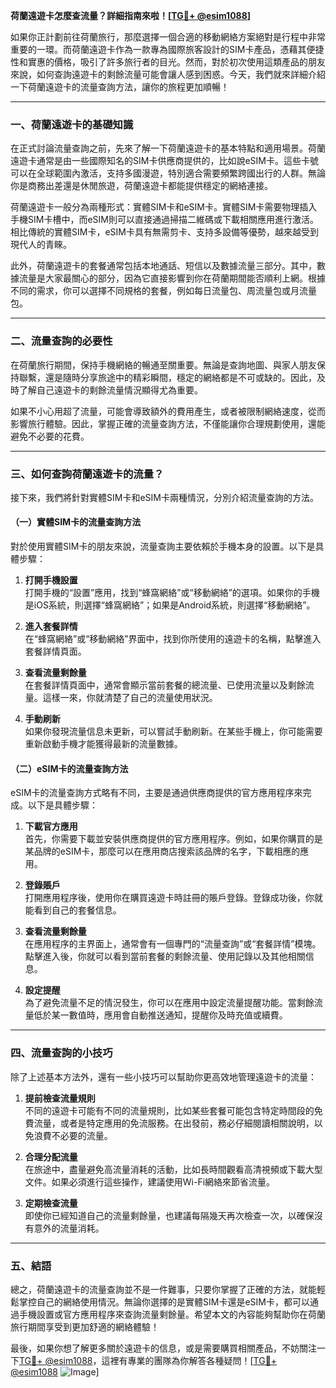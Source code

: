 **荷蘭遠遊卡怎麼查流量？詳細指南來啦！[[TG💪+ @esim1088](https://t.me/s/esim1088)]**

如果你正計劃前往荷蘭旅行，那麼選擇一個合適的移動網絡方案絕對是行程中非常重要的一環。而荷蘭遠遊卡作為一款專為國際旅客設計的SIM卡產品，憑藉其便捷性和實惠的價格，吸引了許多旅行者的目光。然而，對於初次使用這類產品的朋友來說，如何查詢遠遊卡的剩餘流量可能會讓人感到困惑。今天，我們就來詳細介紹一下荷蘭遠遊卡的流量查詢方法，讓你的旅程更加順暢！

---

### **一、荷蘭遠遊卡的基礎知識**

在正式討論流量查詢之前，先來了解一下荷蘭遠遊卡的基本特點和適用場景。荷蘭遠遊卡通常是由一些國際知名的SIM卡供應商提供的，比如說eSIM卡。這些卡號可以在全球範圍內激活，支持多國漫遊，特別適合需要頻繁跨國出行的人群。無論你是商務出差還是休閒旅遊，荷蘭遠遊卡都能提供穩定的網絡連接。

荷蘭遠遊卡一般分為兩種形式：實體SIM卡和eSIM卡。實體SIM卡需要物理插入手機SIM卡槽中，而eSIM則可以直接通過掃描二維碼或下載相關應用進行激活。相比傳統的實體SIM卡，eSIM卡具有無需剪卡、支持多設備等優勢，越來越受到現代人的青睞。

此外，荷蘭遠遊卡的套餐通常包括本地通話、短信以及數據流量三部分。其中，數據流量是大家最關心的部分，因為它直接影響到你在荷蘭期間能否順利上網。根據不同的需求，你可以選擇不同規格的套餐，例如每日流量包、周流量包或月流量包。

---

### **二、流量查詢的必要性**

在荷蘭旅行期間，保持手機網絡的暢通至關重要。無論是查詢地圖、與家人朋友保持聯繫，還是隨時分享旅途中的精彩瞬間，穩定的網絡都是不可或缺的。因此，及時了解自己遠遊卡的剩餘流量情況顯得尤為重要。

如果不小心用超了流量，可能會導致額外的費用產生，或者被限制網絡速度，從而影響旅行體驗。因此，掌握正確的流量查詢方法，不僅能讓你合理規劃使用，還能避免不必要的花費。

---

### **三、如何查詢荷蘭遠遊卡的流量？**

接下來，我們將針對實體SIM卡和eSIM卡兩種情況，分別介紹流量查詢的方法。

#### **（一）實體SIM卡的流量查詢方法**

對於使用實體SIM卡的朋友來說，流量查詢主要依賴於手機本身的設置。以下是具體步驟：

1. **打開手機設置**  
   打開手機的“設置”應用，找到“蜂窩網絡”或“移動網絡”的選項。如果你的手機是iOS系統，則選擇“蜂窩網絡”；如果是Android系統，則選擇“移動網絡”。

2. **進入套餐詳情**  
   在“蜂窩網絡”或“移動網絡”界面中，找到你所使用的遠遊卡的名稱，點擊進入套餐詳情頁面。

3. **查看流量剩餘量**  
   在套餐詳情頁面中，通常會顯示當前套餐的總流量、已使用流量以及剩餘流量。這樣一來，你就清楚了自己的流量使用狀況。

4. **手動刷新**  
   如果你發現流量信息未更新，可以嘗試手動刷新。在某些手機上，你可能需要重新啟動手機才能獲得最新的流量數據。

#### **（二）eSIM卡的流量查詢方法**

eSIM卡的流量查詢方式略有不同，主要是通過供應商提供的官方應用程序來完成。以下是具體步驟：

1. **下載官方應用**  
   首先，你需要下載並安裝供應商提供的官方應用程序。例如，如果你購買的是某品牌的eSIM卡，那麼可以在應用商店搜索該品牌的名字，下載相應的應用。

2. **登錄賬戶**  
   打開應用程序後，使用你在購買遠遊卡時註冊的賬戶登錄。登錄成功後，你就能看到自己的套餐信息。

3. **查看流量剩餘量**  
   在應用程序的主界面上，通常會有一個專門的“流量查詢”或“套餐詳情”模塊。點擊進入後，你就可以看到當前套餐的剩餘流量、使用記錄以及其他相關信息。

4. **設定提醒**  
   為了避免流量不足的情況發生，你可以在應用中設定流量提醒功能。當剩餘流量低於某一數值時，應用會自動推送通知，提醒你及時充值或續費。

---

### **四、流量查詢的小技巧**

除了上述基本方法外，還有一些小技巧可以幫助你更高效地管理遠遊卡的流量：

1. **提前檢查流量規則**  
   不同的遠遊卡可能有不同的流量規則，比如某些套餐可能包含特定時間段的免費流量，或者是特定應用的免流服務。在出發前，務必仔細閱讀相關說明，以免浪費不必要的流量。

2. **合理分配流量**  
   在旅途中，盡量避免高流量消耗的活動，比如長時間觀看高清視頻或下載大型文件。如果必須進行這些操作，建議使用Wi-Fi網絡來節省流量。

3. **定期檢查流量**  
   即使你已經知道自己的流量剩餘量，也建議每隔幾天再次檢查一次，以確保沒有意外的流量消耗。

---

### **五、結語**

總之，荷蘭遠遊卡的流量查詢並不是一件難事，只要你掌握了正確的方法，就能輕鬆掌控自己的網絡使用情況。無論你選擇的是實體SIM卡還是eSIM卡，都可以通過手機設置或官方應用程序來查詢流量剩餘量。希望本文的內容能夠幫助你在荷蘭旅行期間享受到更加舒適的網絡體驗！

最後，如果你想了解更多關於遠遊卡的信息，或是需要購買相關產品，不妨關注一下[TG💪+ @esim1088](https://t.me/s/esim1088)，這裡有專業的團隊為你解答各種疑問！[[TG💪+ @esim1088](https://t.me/s/esim1088) ![Image](https://i.postimg.cc/4NQfJmqS/Snipaste-2025-05-13-00-14-12.png)]